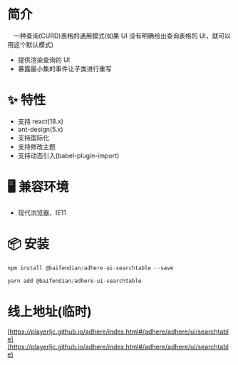 # 简介
&ensp;&ensp;一种查询(CURD)表格的通用模式(如果 UI 没有明确给出查询表格的 UI，就可以用这个默认模式)

- 提供渲染查询的 UI
- 暴露最小集的事件让子类进行重写

# ✨ 特性
- 支持 react(18.x)
- ant-design(5.x)
- 支持国际化
- 支持修改主题
- 支持动态引入(babel-plugin-import)

# 🖥 兼容环境
- 现代浏览器，IE11

# 📦 安装
```javascript
npm install @baifendian/adhere-ui-searchtable --save
``` 

```javascript
yarn add @baifendian/adhere-ui-searchtable
```

# 线上地址(临时)
[https://playerljc.github.io/adhere/index.html#/adhere/adhere/ui/searchtable](https://playerljc.github.io/adhere/index.html#/adhere/adhere/ui/searchtable)
